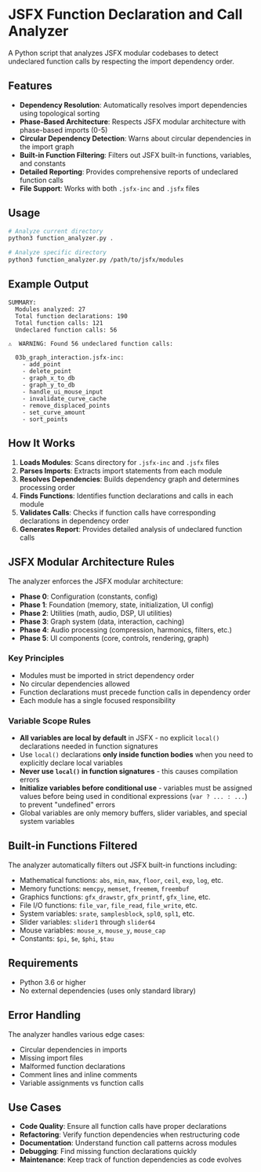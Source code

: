 # JSFX Function Declaration and Call Analyzer

A Python script that analyzes JSFX modular codebases to detect undeclared function calls by respecting the import dependency order.

## Features

- **Dependency Resolution**: Automatically resolves import dependencies using topological sorting
- **Phase-Based Architecture**: Respects JSFX modular architecture with phase-based imports (0-5)
- **Circular Dependency Detection**: Warns about circular dependencies in the import graph
- **Built-in Function Filtering**: Filters out JSFX built-in functions, variables, and constants
- **Detailed Reporting**: Provides comprehensive reports of undeclared function calls
- **File Support**: Works with both `.jsfx-inc` and `.jsfx` files

## Usage

```bash
# Analyze current directory
python3 function_analyzer.py .

# Analyze specific directory
python3 function_analyzer.py /path/to/jsfx/modules
```

## Example Output

```
SUMMARY:
  Modules analyzed: 27
  Total function declarations: 190
  Total function calls: 121
  Undeclared function calls: 56

⚠️  WARNING: Found 56 undeclared function calls:

  03b_graph_interaction.jsfx-inc:
    - add_point
    - delete_point
    - graph_x_to_db
    - graph_y_to_db
    - handle_ui_mouse_input
    - invalidate_curve_cache
    - remove_displaced_points
    - set_curve_amount
    - sort_points
```

## How It Works

1. **Loads Modules**: Scans directory for `.jsfx-inc` and `.jsfx` files
2. **Parses Imports**: Extracts import statements from each module
3. **Resolves Dependencies**: Builds dependency graph and determines processing order
4. **Finds Functions**: Identifies function declarations and calls in each module
5. **Validates Calls**: Checks if function calls have corresponding declarations in dependency order
6. **Generates Report**: Provides detailed analysis of undeclared function calls

## JSFX Modular Architecture Rules

The analyzer enforces the JSFX modular architecture:

- **Phase 0**: Configuration (constants, config)
- **Phase 1**: Foundation (memory, state, initialization, UI config)
- **Phase 2**: Utilities (math, audio, DSP, UI utilities)
- **Phase 3**: Graph system (data, interaction, caching)
- **Phase 4**: Audio processing (compression, harmonics, filters, etc.)
- **Phase 5**: UI components (core, controls, rendering, graph)

### Key Principles

- Modules must be imported in strict dependency order
- No circular dependencies allowed
- Function declarations must precede function calls in dependency order
- Each module has a single focused responsibility

### Variable Scope Rules

- **All variables are local by default** in JSFX - no explicit `local()` declarations needed in function signatures
- Use `local()` declarations **only inside function bodies** when you need to explicitly declare local variables
- **Never use `local()` in function signatures** - this causes compilation errors
- **Initialize variables before conditional use** - variables must be assigned values before being used in conditional expressions (`var ? ... : ...`) to prevent "undefined" errors
- Global variables are only memory buffers, slider variables, and special system variables

## Built-in Functions Filtered

The analyzer automatically filters out JSFX built-in functions including:

- Mathematical functions: `abs`, `min`, `max`, `floor`, `ceil`, `exp`, `log`, etc.
- Memory functions: `memcpy`, `memset`, `freemem`, `freembuf`
- Graphics functions: `gfx_drawstr`, `gfx_printf`, `gfx_line`, etc.
- File I/O functions: `file_var`, `file_read`, `file_write`, etc.
- System variables: `srate`, `samplesblock`, `spl0`, `spl1`, etc.
- Slider variables: `slider1` through `slider64`
- Mouse variables: `mouse_x`, `mouse_y`, `mouse_cap`
- Constants: `$pi`, `$e`, `$phi`, `$tau`

## Requirements

- Python 3.6 or higher
- No external dependencies (uses only standard library)

## Error Handling

The analyzer handles various edge cases:

- Circular dependencies in imports
- Missing import files
- Malformed function declarations
- Comment lines and inline comments
- Variable assignments vs function calls

## Use Cases

- **Code Quality**: Ensure all function calls have proper declarations
- **Refactoring**: Verify function dependencies when restructuring code
- **Documentation**: Understand function call patterns across modules
- **Debugging**: Find missing function declarations quickly
- **Maintenance**: Keep track of function dependencies as code evolves
